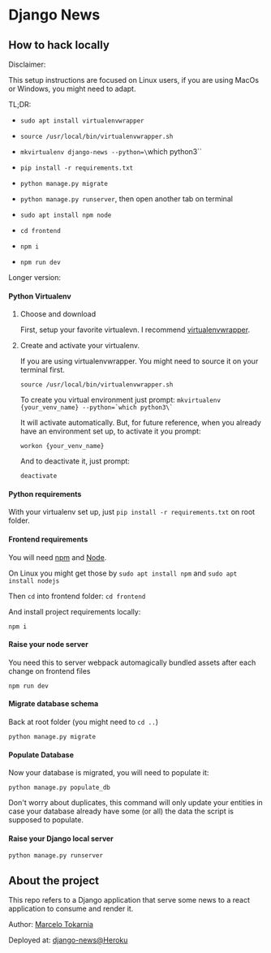 # Django News

## How to hack locally

Disclaimer:

This setup instructions are focused on Linux users, if you are using MacOs or Windows, you might need to adapt.

TL;DR:

* `sudo apt install virtualenvwrapper`

* `source /usr/local/bin/virtualenvwrapper.sh`

* `mkvirtualenv django-news --python=\`which python3\``

* `pip install -r requirements.txt`

* `python manage.py migrate`

* `python manage.py runserver`, then open another tab on terminal

* `sudo apt install npm node`

* `cd frontend`

* `npm i`

* `npm run dev`

Longer version:

#### Python Virtualenv

1. Choose and download

    First, setup your favorite virtualevn. I recommend [virtualenvwrapper](https://virtualenvwrapper.readthedocs.io/en/latest/).

2. Create and activate your virtualenv.

    If you are using virtualenvwrapper. You might need to source it on your terminal first.

    `source /usr/local/bin/virtualenvwrapper.sh`

    To create you virtual environment just prompt: ``mkvirtualenv {your_venv_name} --python=`which python3\` ``

    It will activate automatically. But, for future reference, when you already have an environment set up, to activate it you prompt:

    `workon {your_venv_name}`

    And to deactivate it, just prompt:

    `deactivate`

#### Python requirements

With your virtualenv set up, just `pip install -r requirements.txt` on root folder.

#### Frontend requirements

You will need [npm](https://www.npmjs.com/) and [Node](https://nodejs.org).

On Linux you might get those by `sudo apt install npm` and `sudo apt install nodejs`

Then `cd` into frontend folder: `cd frontend`

And install project requirements locally:

`npm i`

#### Raise your node server

You need this to server webpack automagically bundled assets after each change on frontend files

`npm run dev`

#### Migrate database schema

Back at root folder (you might need to `cd ..`)

`python manage.py migrate`

#### Populate Database

Now your database is migrated, you will need to populate it:

`python manage.py populate_db`

Don't worry about duplicates, this command will only update your entities in case your database already have some (or all) the data the script is supposed to populate.

#### Raise your Django local server

`python manage.py runserver`

## About the project

This repo refers to a Django application that serve some news to a react application to consume and render it.

Author: [Marcelo Tokarnia](https://www.github.com/marcelotokarnia)

Deployed at: [django-news@Heroku](https://django-news.herokuapp.com/)
